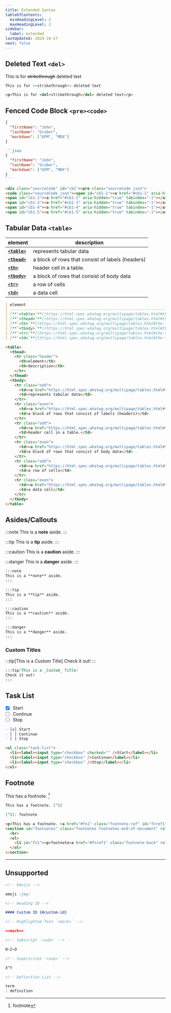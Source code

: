 ```yaml
---
title: Extended Syntax
tableOfContents:
  minHeadingLevel: 2
  maxHeadingLevel: 2
sidebar:
  label: extended
lastUpdated: 2024-10-27
next: false
---
```


## Deleted Text `<del>`

This is for ~~strikethrough~~ deleted text

```markdown title="Markdown:" /~~\w+~~/
This is for ~~strikethrough~~ deleted text
```

```html title="HTML output:"
<p>This is for <del>strikethrough</del> deleted text</p>
```

## Fenced Code Block `<pre><code>`

```json
{
  "firstName": "John",
  "lastName": "Gruber",
  "markdown": ["GFM", "MDX"]
}
```

<!-- deno-fmt-ignore -->
````markdown title="Markdown:"  /^&grave;{3}(?:\w+|)$/
```json
{
  "firstName": "John",
  "lastName": "Gruber",
  "markdown": ["GFM", "MDX"]
}
```
````

```html title="HTML output:"
<div class="sourceCode" id="cb1"><pre class="sourceCode json">
<code class="sourceCode json"><span id="cb1-1"><a href="#cb1-1" aria-hidden="true" tabindex="-1"></a><span class="fu">{</span></span>
<span id="cb1-2"><a href="#cb1-2" aria-hidden="true" tabindex="-1"></a>  <span class="dt">&quot;firstName&quot;</span><span class="fu">:</span> <span class="st">&quot;John&quot;</span><span class="fu">,</span></span>
<span id="cb1-3"><a href="#cb1-3" aria-hidden="true" tabindex="-1"></a>  <span class="dt">&quot;lastName&quot;</span><span class="fu">:</span> <span class="st">&quot;Gruber&quot;</span><span class="fu">,</span></span>
<span id="cb1-4"><a href="#cb1-4" aria-hidden="true" tabindex="-1"></a>  <span class="dt">&quot;markdown&quot;</span><span class="fu">:</span> <span class="ot">[</span><span class="st">&quot;GFM&quot;</span><span class="ot">,</span> <span class="st">&quot;MDX&quot;</span><span class="ot">]</span></span>
<span id="cb1-5"><a href="#cb1-5" aria-hidden="true" tabindex="-1"></a><span class="fu">}</span></span></code></pre></div>
```

## Tabular Data `<table>`

| element                                                                               | description                                      |
| ------------------------------------------------------------------------------------- | ------------------------------------------------ |
| [**`<table>`**](https://html.spec.whatwg.org/multipage/tables.html#the-table-element) | represents tabular data                          |
| [**`<thead>`**](https://html.spec.whatwg.org/multipage/tables.html#the-thead-element) | a block of rows that consist of labels (headers) |
| [**`<th>`**](https://html.spec.whatwg.org/multipage/tables.html#the-th-element)       | header cell in a table.                          |
| [**`<tbody>`**](https://html.spec.whatwg.org/multipage/tables.html#the-tbody-element) | a block of rows that consist of body data        |
| [**`<tr>`**](https://html.spec.whatwg.org/multipage/tables.html#the-tr-element)       | a row of cells                                   |
| [**`<td>`**](https://html.spec.whatwg.org/multipage/tables.html#the-td-element)       | a data cell                                      |

```markdown title="Markdown:" '|' /-{3,}/
| element                                                                               | description                                      |
| ------------------------------------------------------------------------------------- | ------------------------------------------------ |
| [**`<table>`**](https://html.spec.whatwg.org/multipage/tables.html#the-table-element) | represents tabular data                          |
| [**`<thead>`**](https://html.spec.whatwg.org/multipage/tables.html#the-thead-element) | a block of rows that consist of labels (headers) |
| [**`<th>`**](https://html.spec.whatwg.org/multipage/tables.html#the-th-element)       | header cell in a table.                          |
| [**`<tbody>`**](https://html.spec.whatwg.org/multipage/tables.html#the-tbody-element) | a block of rows that consist of body data        |
| [**`<tr>`**](https://html.spec.whatwg.org/multipage/tables.html#the-tr-element)       | a row of cells                                   |
| [**`<td>`**](https://html.spec.whatwg.org/multipage/tables.html#the-td-element)       | a data cell                                      |
```

```html title="HTML output:"
<table>
  <thead>
    <tr class="header">
      <th>element</th>
      <th>description</th>
    </tr>
  </thead>
  <tbody>
    <tr class="odd">
      <td><a href="https://html.spec.whatwg.org/multipage/tables.html#the-table-element"><strong><code>&lt;table&gt;</code></strong></a></td>
      <td>represents tabular data</td>
    </tr>
    <tr class="even">
      <td><a href="https://html.spec.whatwg.org/multipage/tables.html#the-thead-element"><strong><code>&lt;thead&gt;</code></strong></a></td>
      <td>a block of rows that consist of labels (headers)</td>
    </tr>
    <tr class="odd">
      <td><a href="https://html.spec.whatwg.org/multipage/tables.html#the-th-element"><strong><code>&lt;th&gt;</code></strong></a></td>
      <td>header cell in a table.</td>
    </tr>
    <tr class="even">
      <td><a href="https://html.spec.whatwg.org/multipage/tables.html#the-tbody-element"><strong><code>&lt;tbody&gt;</code></strong></a></td>
      <td>a block of rows that consist of body data</td>
    </tr>
    <tr class="odd">
      <td><a href="https://html.spec.whatwg.org/multipage/tables.html#the-tr-element"><strong><code>&lt;tr&gt;</code></strong></a></td>
      <td>a row of cells</td>
    </tr>
    <tr class="even">
      <td><a href="https://html.spec.whatwg.org/multipage/tables.html#the-td-element"><strong><code>&lt;td&gt;</code></strong></a></td>
      <td>a data cell</td>
    </tr>
  </tbody>
</table>
```

## Asides/Callouts

:::note
This is a **note** aside.
:::

:::tip
This is a **tip** aside.
:::

:::caution
This is a **caution** aside.
:::

:::danger
This is a **danger** aside.
:::

```markdown title="Markdown:" /:{3}(?:\w+|)/
:::note
This is a **note** aside.
:::

:::tip
This is a **tip** aside.
:::

:::caution
This is a **caution** aside.
:::

:::danger
This is a **danger** aside.
:::
```

### Custom Titles

:::tip[This is a _Custom_ Title]
Check it out!
:::

```markdown title="Markdown:" '[This is a _Custom_ Title]'
:::tip[This is a _Custom_ Title]
Check it out!
:::
```

## Task List

- [x] Start
- [ ] Continue
- [ ] Stop

<!-- deno-fmt-ignore -->
```markdown title="Markdown:" /- \\[(?:x| )\\] /
- [x] Start
- [ ] Continue
- [ ] Stop
```

```html title="HTML output:"
<ul class="task-list">
  <li><label><input type="checkbox" checked="" />Start</label></li>
  <li><label><input type="checkbox" />Continue</label></li>
  <li><label><input type="checkbox" />Stop</label></li>
</ul>
```

## Footnote

This has a footnote. [^1]

[^1]: footnote

<!-- deno-fmt-ignore -->
```markdown title="Markdown:" /\\[\\^1\\](?:: \w+|)/
This has a footnote. [^1]

[^1]: footnote
```

```html title="HTML output:"
<p>This has a footnote. <a href="#fn1" class="footnote-ref" id="fnref1" role="doc-noteref"><sup>1</sup></a></p>
<section id="footnotes" class="footnotes footnotes-end-of-document" role="doc-endnotes">
  <hr>
  <ol>
    <li id="fn1"><p>footnote<a href="#fnref1" class="footnote-back" role="doc-backlink">↩︎</a></p></li>
  </ol>
</section>
```

---

## Unsupported

```markdown
<!-- Emojis -->

emoji :joy:

<!-- Heading ID -->

#### Custom ID {#custom-id}

<!-- Highlighted Text `<mark>` -->

==mark==

<!-- Subscript `<sub>` -->

H~2~O

<!-- Superscript `<sup>` -->

X^Y

<!-- Definition List -->

term
: definition
```
